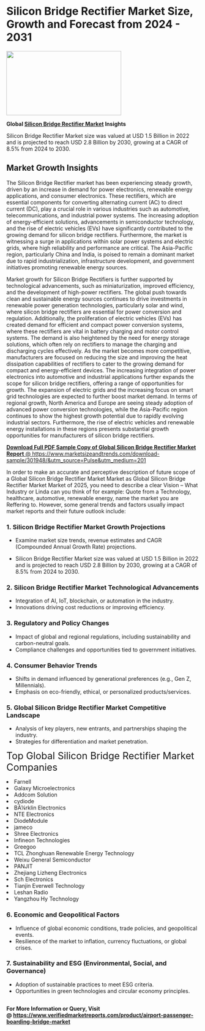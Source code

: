 <H1>Silicon Bridge Rectifier Market Size, Growth and Forecast from 2024 - 2031</H1><img class="aligncenter size-medium wp-image-584254" src="https://thirdeyenews.in/wp-content/uploads/2024/09/Global-Market-Research-300x168.jpeg" alt="" width="300" height="168" /><p><strong>Global&nbsp;<a href="https://www.marketsizeandtrends.com/download-sample/301948/&amp;utm_source=Pulse&amp;utm_medium=201">Silicon Bridge Rectifier Market</a> Insights</strong></p><p>Silicon Bridge Rectifier Market size was valued at USD 1.5 Billion in 2022 and is projected to reach USD 2.8 Billion by 2030, growing at a CAGR of 8.5% from 2024 to 2030.</p><p><h2>Market Growth Insights</h2> <p>The Silicon Bridge Rectifier market has been experiencing steady growth, driven by an increase in demand for power electronics, renewable energy applications, and consumer electronics. These rectifiers, which are essential components for converting alternating current (AC) to direct current (DC), play a crucial role in various industries such as automotive, telecommunications, and industrial power systems. The increasing adoption of energy-efficient solutions, advancements in semiconductor technology, and the rise of electric vehicles (EVs) have significantly contributed to the growing demand for silicon bridge rectifiers. Furthermore, the market is witnessing a surge in applications within solar power systems and electric grids, where high reliability and performance are critical. The Asia-Pacific region, particularly China and India, is poised to remain a dominant market due to rapid industrialization, infrastructure development, and government initiatives promoting renewable energy sources. <a href="#"></a></p> <p>Market growth for Silicon Bridge Rectifiers is further supported by technological advancements, such as miniaturization, improved efficiency, and the development of high-power rectifiers. The global push towards clean and sustainable energy sources continues to drive investments in renewable power generation technologies, particularly solar and wind, where silicon bridge rectifiers are essential for power conversion and regulation. Additionally, the proliferation of electric vehicles (EVs) has created demand for efficient and compact power conversion systems, where these rectifiers are vital in battery charging and motor control systems. The demand is also heightened by the need for energy storage solutions, which often rely on rectifiers to manage the charging and discharging cycles effectively. As the market becomes more competitive, manufacturers are focused on reducing the size and improving the heat dissipation capabilities of rectifiers to cater to the growing demand for compact and energy-efficient devices. The increasing integration of power electronics into automotive and industrial applications further expands the scope for silicon bridge rectifiers, offering a range of opportunities for growth. The expansion of electric grids and the increasing focus on smart grid technologies are expected to further boost market demand. In terms of regional growth, North America and Europe are seeing steady adoption of advanced power conversion technologies, while the Asia-Pacific region continues to show the highest growth potential due to rapidly evolving industrial sectors. Furthermore, the rise of electric vehicles and renewable energy installations in these regions presents substantial growth opportunities for manufacturers of silicon bridge rectifiers. <a href="#"></p><p><span class=""><strong>Download Full PDF Sample Copy of Global Silicon Bridge Rectifier Market Report</strong> @ <a href="https://www.marketsizeandtrends.com/download-sample/301948/&amp;utm_source=Pulse&amp;utm_medium=201" target="_blank">https://www.marketsizeandtrends.com/download-sample/301948/&amp;utm_source=Pulse&amp;utm_medium=201</a></span></p><p>In order to make an accurate and perceptive description of future scope of a Global&nbsp;Silicon Bridge Rectifier Market Market as Global&nbsp;Silicon Bridge Rectifier Market Market of 2025, you need to describe a clear Vision &ndash; What Industry or Linda can you think of for example: Quote from a Technology, healthcare, automotive, renewable energy, name the market you are Reffering to. However, some general trends and factors usually impact market reports and their future outlook include:</p><h3>1.&nbsp;<strong>Silicon Bridge Rectifier Market Growth Projections</strong></h3><ul><li>Examine market size trends, revenue estimates and CAGR (Compounded Annual Growth Rate) projections.</li><li><p>Silicon Bridge Rectifier Market size was valued at USD 1.5 Billion in 2022 and is projected to reach USD 2.8 Billion by 2030, growing at a CAGR of 8.5% from 2024 to 2030.</p></li></ul><h3>2.&nbsp;<strong>Silicon Bridge Rectifier Market Technological Advancements</strong></h3><ul><li>Integration of AI, IoT, blockchain, or automation in the industry.</li><li>Innovations driving cost reductions or improving efficiency.</li></ul><h3>3.&nbsp;<strong>Regulatory and Policy Changes</strong></h3><ul><li>Impact of global and regional regulations, including sustainability and carbon-neutral goals.</li><li>Compliance challenges and opportunities tied to government initiatives.</li></ul><h3>4.&nbsp;<strong>Consumer Behavior Trends</strong></h3><ul><li>Shifts in demand influenced by generational preferences (e.g., Gen Z, Millennials).</li><li>Emphasis on eco-friendly, ethical, or personalized products/services.</li></ul><h3>5.&nbsp;<strong>Global Silicon Bridge Rectifier Market Competitive Landscape</strong></h3><ul><li>Analysis of key players, new entrants, and partnerships shaping the industry.</li><li>Strategies for differentiation and market penetration.</li></ul><p data-pm-slice="1 1 []"><span style="color: inherit; font-family: inherit; font-size: 25px;">Top Global Silicon Bridge Rectifier Market Companies</span></p><div class="" data-test-id=""><p><li>Farnell</li><li> Galaxy Microelectronics</li><li> Addcom Solution</li><li> cydiode</li><li> BÃ¼rklin Electronics</li><li> NTE Electronics</li><li> DiodeModule</li><li> jameco</li><li> Shree Electronics</li><li> Infineon Technologies</li><li> Greegoo</li><li> TCL Zhonghuan Renewable Energy Technology</li><li> Weixu General Semiconductor</li><li> PANJIT</li><li> Zhejiang Lizheng Electronics</li><li> Sch Electronics</li><li> Tianjin Everwell Technology</li><li> Leshan Radio</li><li> Yangzhou Hy Technology</li></p></div><h3>6.&nbsp;<strong>Economic and Geopolitical Factors</strong></h3><ul><li>Influence of global economic conditions, trade policies, and geopolitical events.</li><li>Resilience of the market to inflation, currency fluctuations, or global crises.</li></ul><h3>7.&nbsp;<strong>Sustainability and ESG (Environmental, Social, and Governance)</strong></h3><ul><li>Adoption of sustainable practices to meet ESG criteria.</li><li>Opportunities in green technologies and circular economy principles.</li></ul><h2><strong style="font-size: 14px;">For More Information or Query, Visit @&nbsp;</strong><a style="background-color: #ffffff; font-size: 14px;" href="https://www.marketsizeandtrends.com/report/silicon-bridge-rectifier-market/" target="_blank">https://www.verifiedmarketreports.com/product/airport-passenger-boarding-bridge-market</a></h2>
